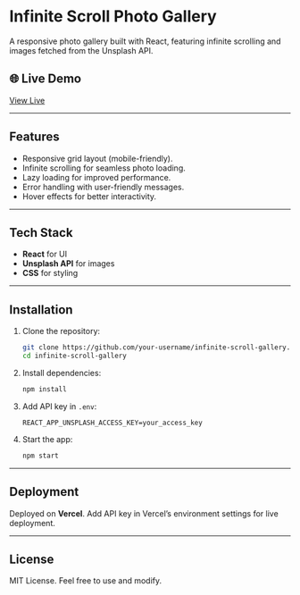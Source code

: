 # Infinite Scroll Photo Gallery

A responsive photo gallery built with React, featuring infinite scrolling and images fetched from the Unsplash API.

## 🌐 Live Demo  
[View Live](https://infinite-scroll-gallery-lovat.vercel.app/)

---

## Features  
- Responsive grid layout (mobile-friendly).  
- Infinite scrolling for seamless photo loading.  
- Lazy loading for improved performance.  
- Error handling with user-friendly messages.  
- Hover effects for better interactivity.  

---

## Tech Stack  
- **React** for UI  
- **Unsplash API** for images  
- **CSS** for styling  

---

## Installation  

1. Clone the repository:  
   ```bash
   git clone https://github.com/your-username/infinite-scroll-gallery.git
   cd infinite-scroll-gallery
   ```

2. Install dependencies:  
   ```bash
   npm install
   ```

3. Add API key in `.env`:  
   ```
   REACT_APP_UNSPLASH_ACCESS_KEY=your_access_key
   ```

4. Start the app:  
   ```bash
   npm start
   ```

---

## Deployment  
Deployed on **Vercel**. Add API key in Vercel’s environment settings for live deployment.  

---

## License  
MIT License. Feel free to use and modify.  

